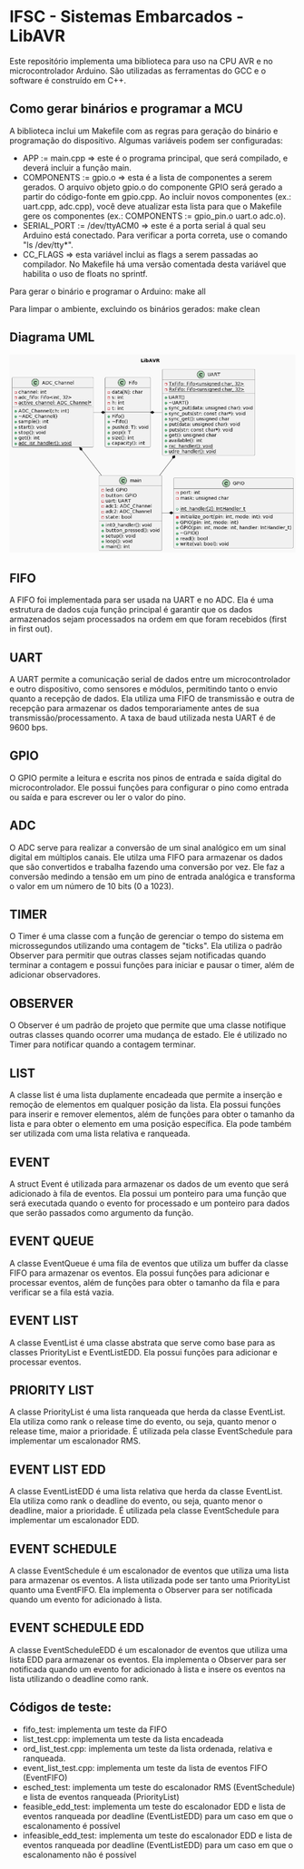 # IFSC - Sistemas Embarcados - LibAVR

Este repositório implementa uma biblioteca para uso na CPU AVR e no microcontrolador Arduino. São utilizadas as ferramentas do GCC e o software é construído em C++.

## Como gerar binários e programar a MCU

A biblioteca inclui um Makefile com as regras para geração do binário e programação do dispositivo. Algumas variáveis podem ser configuradas:

* APP := main.cpp => este é o programa principal, que será compilado, e deverá incluir a função main.
* COMPONENTS := gpio.o => esta é a lista de componentes a serem gerados. O arquivo objeto gpio.o do componente GPIO será gerado a partir do código-fonte em gpio.cpp. Ao incluir novos componentes (ex.: uart.cpp, adc.cpp), você deve atualizar esta lista para que o Makefile gere os componentes (ex.: COMPONENTS := gpio_pin.o uart.o adc.o).
* SERIAL_PORT := /dev/ttyACM0 => este é a porta serial á qual seu Arduino está conectado. Para verificar a porta correta, use o comando "ls /dev/tty*".
* CC_FLAGS => esta variável inclui as flags a serem passadas ao compilador. No Makefile há uma versão comentada desta variável que habilita o uso de floats no sprintf.

Para gerar o binário e programar o Arduino: make all

Para limpar o ambiente, excluindo os binários gerados: make clean

## Diagrama UML
![uml](figs/uml.png)

## FIFO
A FIFO foi implementada para ser usada na UART e no ADC. Ela é uma estrutura de dados cuja função principal é garantir que os dados armazenados sejam processados na ordem em que foram recebidos (first in first out).

## UART
A UART permite a comunicação serial de dados entre um microcontrolador e outro dispositivo, como sensores e módulos, permitindo tanto o envio quanto a recepção de dados. Ela utiliza uma FIFO de transmissão e outra de recepção para armazenar os dados temporariamente antes de sua transmissão/processamento. A taxa de baud utilizada nesta UART é de 9600 bps.

## GPIO
O GPIO permite a leitura e escrita nos pinos de entrada e saída digital do microcontrolador. Ele possui funções para configurar o pino como entrada ou saída e para escrever ou ler o valor do pino.

## ADC
O ADC serve para realizar a conversão de um sinal analógico em um sinal digital em múltiplos canais. Ele utilza uma FIFO para armazenar os dados que são convertidos e trabalha fazendo uma conversão por vez. Ele faz a conversão medindo a tensão em um pino de entrada analógica e transforma o valor em um número de 10 bits (0 a 1023).

## TIMER
O Timer é uma classe com a função de gerenciar o tempo do sistema em microssegundos utilizando uma contagem de "ticks". Ela utiliza o padrão Observer para permitir que outras classes sejam notificadas quando terminar a contagem e possui funções para iniciar e pausar o timer, além de adicionar observadores.

## OBSERVER
O Observer é um padrão de projeto que permite que uma classe notifique outras classes quando ocorrer uma mudança de estado. Ele é utilizado no Timer para notificar quando a contagem terminar.

## LIST
A classe list é uma lista duplamente encadeada que permite a inserção e remoção de elementos em qualquer posição da lista. Ela possui funções para inserir e remover elementos, além de funções para obter o tamanho da lista e para obter o elemento em uma posição específica. Ela pode também ser utilizada com uma lista relativa e ranqueada.

## EVENT
A struct Event é utilizada para armazenar os dados de um evento que será adicionado à fila de eventos. Ela possui um ponteiro para uma função que será executada quando o evento for processado e um ponteiro para dados que serão passados como argumento da função.

## EVENT QUEUE
A classe EventQueue é uma fila de eventos que utiliza um buffer da classe FIFO para armazenar os eventos. Ela possui funções para adicionar e processar eventos, além de funções para obter o tamanho da fila e para verificar se a fila está vazia.

## EVENT LIST
A classe EventList é uma classe abstrata que serve como base para as classes PriorityList e EventListEDD. Ela possui funções para adicionar e processar eventos.

## PRIORITY LIST
A classe PriorityList é uma lista ranqueada que herda da classe EventList. Ela utiliza como rank o release time do evento, ou seja, quanto menor o release time, maior a prioridade. É utilizada pela classe EventSchedule para implementar um escalonador RMS.

## EVENT LIST EDD
A classe EventListEDD é uma lista relativa que herda da classe EventList. Ela utiliza como rank o deadline do evento, ou seja, quanto menor o deadline, maior a prioridade. É utilizada pela classe EventSchedule para implementar um escalonador EDD.

## EVENT SCHEDULE
A classe EventSchedule é um escalonador de eventos que utiliza uma lista para armazenar os eventos. A lista utilizada pode ser tanto uma PriorityList quanto uma EventFIFO. Ela implementa o Observer para ser notificada quando um evento for adicionado à lista.

## EVENT SCHEDULE EDD
A classe EventScheduleEDD é um escalonador de eventos que utiliza uma lista EDD para armazenar os eventos. Ela implementa o Observer para ser notificada quando um evento for adicionado à lista e insere os eventos na lista utilizando o deadline como rank.

## Códigos de teste:

- fifo_test: implementa um teste da FIFO
- list_test.cpp: implementa um teste da lista encadeada
- ord_list_test.cpp: implementa um teste da lista ordenada, relativa e ranqueada.
- event_list_test.cpp: implementa um teste da lista de eventos FIFO (EventFIFO)
- esched_test: implementa um teste do escalonador RMS (EventSchedule) e lista de eventos ranqueada (PriorityList)
- feasible_edd_test: implementa um teste do escalonador EDD e lista de eventos ranqueada por deadline (EventListEDD) para um caso em que o escalonamento é possível
- infeasible_edd_test: implementa um teste do escalonador EDD e lista de eventos ranqueada por deadline (EventListEDD) para um caso em que o escalonamento não é possível